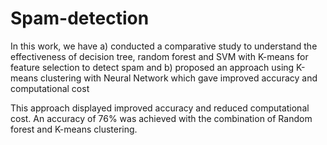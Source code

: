 # Spam-detection
In this work, we have a) conducted a comparative study to understand the effectiveness of decision tree, random forest and SVM with K-means for feature selection to detect spam and b) proposed an approach using K-means clustering with Neural Network which gave improved accuracy and computational cost 


This approach displayed improved accuracy and reduced computational cost. An accuracy of 76% was achieved with the combination of Random forest and K-means clustering.
